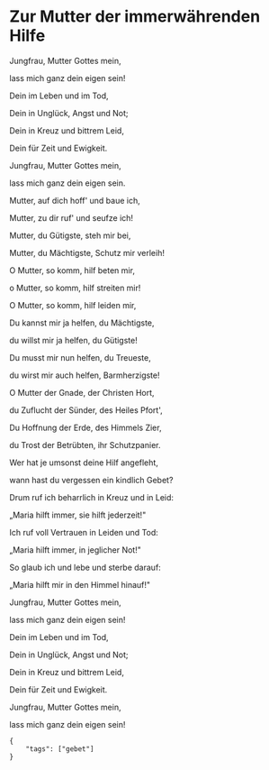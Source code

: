 # Zur Mutter der immerwährenden Hilfe

Jungfrau, Mutter Gottes mein, 

lass mich ganz dein eigen sein!

Dein im Leben und im Tod, 

Dein in Unglück, Angst und Not;

Dein in Kreuz und bittrem Leid, 

Dein für Zeit und Ewigkeit.

Jungfrau, Mutter Gottes mein, 

lass mich ganz dein eigen sein.

Mutter, auf dich hoff' und baue ich,

 Mutter, zu dir ruf' und seufze ich!

Mutter, du Gütigste, steh mir bei, 

Mutter, du Mächtigste, Schutz mir verleih!

O Mutter, so komm, hilf beten mir, 

o Mutter, so komm, hilf streiten mir!

O Mutter, so komm, hilf leiden mir,

Du kannst mir ja helfen, du Mächtigste, 

du willst mir ja helfen, du Gütigste!

Du musst mir nun helfen, du Treueste, 

du wirst mir auch helfen, Barmherzigste!

O Mutter der Gnade, der Christen Hort, 

du Zuflucht der Sünder, des Heiles Pfort', 

Du Hoffnung der Erde, des Himmels Zier, 

du Trost der Betrübten, ihr Schutzpanier.

Wer hat je umsonst deine Hilf angefleht, 

wann hast du vergessen ein kindlich Gebet?

Drum ruf ich beharrlich in Kreuz und in Leid:

„Maria hilft immer, sie hilft jederzeit!" 

Ich ruf voll Vertrauen in Leiden und Tod:

„Maria hilft immer, in jeglicher Not!" 

So glaub ich und lebe und sterbe darauf:

„Maria hilft mir in den Himmel hinauf!" 

Jungfrau, Mutter Gottes mein, 

lass mich ganz dein eigen sein!

Dein im Leben und im Tod, 

Dein in Unglück, Angst und Not;

Dein in Kreuz und bittrem Leid, 

Dein für Zeit und Ewigkeit.

Jungfrau, Mutter Gottes mein, 

lass mich ganz dein eigen sein!

```
{
    "tags": ["gebet"]
}
```
